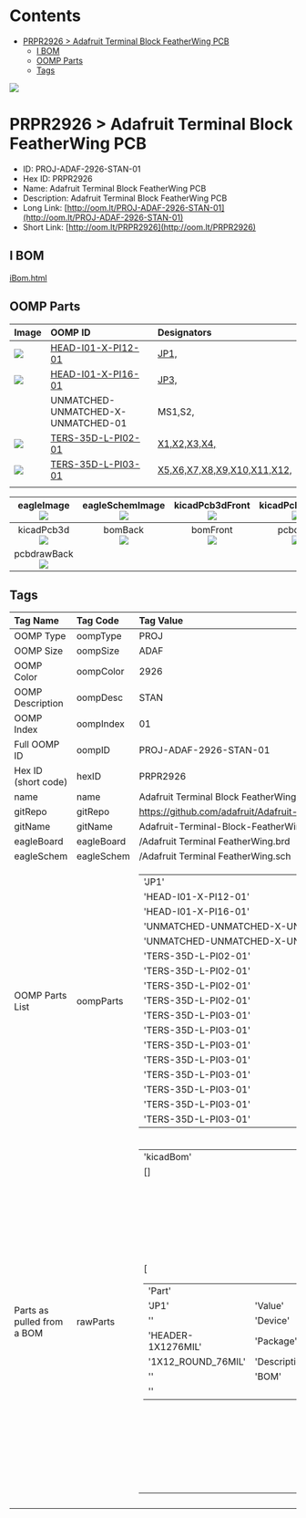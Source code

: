 



Contents
========

* [PRPR2926 > Adafruit Terminal Block FeatherWing PCB](#prpr2926--adafruit-terminal-block-featherwing-pcb)
	* [I BOM](#i-bom)
	* [OOMP Parts](#oomp-parts)
	* [Tags](#tags)
  
![][im]
# PRPR2926 > Adafruit Terminal Block FeatherWing PCB

- ID: PROJ-ADAF-2926-STAN-01
- Hex ID: PRPR2926
- Name: Adafruit Terminal Block FeatherWing PCB
- Description: Adafruit Terminal Block FeatherWing PCB
- Long Link: [http://oom.lt/PROJ-ADAF-2926-STAN-01](http://oom.lt/PROJ-ADAF-2926-STAN-01)
- Short Link: [http://oom.lt/PRPR2926](http://oom.lt/PRPR2926)

## I BOM
  
[iBom.html](https://htmlpreview.github.io/?https://github.com/oomlout/oomlout_OOMP_projects/blob/main/PROJ/ADAF/2926/STAN/01ibom.html)
## OOMP Parts
  

|Image|OOMP ID|Designators|
| :--- | :--- | :--- |
|[![](https://raw.githubusercontent.com/oomlout/oomlout_OOMP_parts_V2/HEAD/I01/X/PI12/01/main/image_140.jpg)](https://github.com/oomlout/oomlout_OOMP_parts_V2/HEAD/I01/X/PI12/01/tree/main/)|[HEAD-I01-X-PI12-01](https://github.com/oomlout/oomlout_OOMP_parts_V2/HEAD/I01/X/PI12/01/tree/main/)|[JP1,](https://github.com/oomlout/oomlout_OOMP_parts_V2/HEAD/I01/X/PI12/01/tree/main/)|
|[![](https://raw.githubusercontent.com/oomlout/oomlout_OOMP_parts_V2/HEAD/I01/X/PI16/01/main/image_140.jpg)](https://github.com/oomlout/oomlout_OOMP_parts_V2/HEAD/I01/X/PI16/01/tree/main/)|[HEAD-I01-X-PI16-01](https://github.com/oomlout/oomlout_OOMP_parts_V2/HEAD/I01/X/PI16/01/tree/main/)|[JP3,](https://github.com/oomlout/oomlout_OOMP_parts_V2/HEAD/I01/X/PI16/01/tree/main/)|
|![]()|UNMATCHED-UNMATCHED-X-UNMATCHED-01|MS1,S2,|
|[![](https://raw.githubusercontent.com/oomlout/oomlout_OOMP_parts_V2/TERS/35D/L/PI02/01/main/image_140.jpg)](https://github.com/oomlout/oomlout_OOMP_parts_V2/TERS/35D/L/PI02/01/tree/main/)|[TERS-35D-L-PI02-01](https://github.com/oomlout/oomlout_OOMP_parts_V2/TERS/35D/L/PI02/01/tree/main/)|[X1,X2,X3,X4,](https://github.com/oomlout/oomlout_OOMP_parts_V2/TERS/35D/L/PI02/01/tree/main/)|
|[![](https://raw.githubusercontent.com/oomlout/oomlout_OOMP_parts_V2/TERS/35D/L/PI03/01/main/image_140.jpg)](https://github.com/oomlout/oomlout_OOMP_parts_V2/TERS/35D/L/PI03/01/tree/main/)|[TERS-35D-L-PI03-01](https://github.com/oomlout/oomlout_OOMP_parts_V2/TERS/35D/L/PI03/01/tree/main/)|[X5,X6,X7,X8,X9,X10,X11,X12,](https://github.com/oomlout/oomlout_OOMP_parts_V2/TERS/35D/L/PI03/01/tree/main/)|
||||
  

|eagleImage<br>[![](https://raw.githubusercontent.com/oomlout/oomlout_OOMP_projects_V2/PROJ/ADAF/2926/STAN/01/main/eagleImage_140.png)](https://github.com/oomlout/oomlout_OOMP_projects_V2/PROJ/ADAF/2926/STAN/01/tree/main/eagleImage.png)|eagleSchemImage<br>[![](https://raw.githubusercontent.com/oomlout/oomlout_OOMP_projects_V2/PROJ/ADAF/2926/STAN/01/main/eagleSchemImage_140.png)](https://github.com/oomlout/oomlout_OOMP_projects_V2/PROJ/ADAF/2926/STAN/01/tree/main/eagleSchemImage.png)|kicadPcb3dFront<br>[![](https://raw.githubusercontent.com/oomlout/oomlout_OOMP_projects_V2/PROJ/ADAF/2926/STAN/01/main/kicadPcb3dFront_140.png)](https://github.com/oomlout/oomlout_OOMP_projects_V2/PROJ/ADAF/2926/STAN/01/tree/main/kicadPcb3dFront.png)|kicadPcb3dBack<br>[![](https://raw.githubusercontent.com/oomlout/oomlout_OOMP_projects_V2/PROJ/ADAF/2926/STAN/01/main/kicadPcb3dBack_140.png)](https://github.com/oomlout/oomlout_OOMP_projects_V2/PROJ/ADAF/2926/STAN/01/tree/main/kicadPcb3dBack.png)|
| :---: | :---: | :---: | :---: |
|kicadPcb3d<br>[![](https://raw.githubusercontent.com/oomlout/oomlout_OOMP_projects_V2/PROJ/ADAF/2926/STAN/01/main/kicadPcb3d_140.png)](https://github.com/oomlout/oomlout_OOMP_projects_V2/PROJ/ADAF/2926/STAN/01/tree/main/kicadPcb3d.png)|bomBack<br>[![](https://raw.githubusercontent.com/oomlout/oomlout_OOMP_projects_V2/PROJ/ADAF/2926/STAN/01/main/bomBack_140.png)](https://github.com/oomlout/oomlout_OOMP_projects_V2/PROJ/ADAF/2926/STAN/01/tree/main/bomBack.png)|bomFront<br>[![](https://raw.githubusercontent.com/oomlout/oomlout_OOMP_projects_V2/PROJ/ADAF/2926/STAN/01/main/bomFront_140.png)](https://github.com/oomlout/oomlout_OOMP_projects_V2/PROJ/ADAF/2926/STAN/01/tree/main/bomFront.png)|pcbdraw<br>[![](https://raw.githubusercontent.com/oomlout/oomlout_OOMP_projects_V2/PROJ/ADAF/2926/STAN/01/main/pcbdraw_140.png)](https://github.com/oomlout/oomlout_OOMP_projects_V2/PROJ/ADAF/2926/STAN/01/tree/main/pcbdraw.svg)|
|pcbdrawBack<br>[![](https://raw.githubusercontent.com/oomlout/oomlout_OOMP_projects_V2/PROJ/ADAF/2926/STAN/01/main/pcbdrawBack_140.png)](https://github.com/oomlout/oomlout_OOMP_projects_V2/PROJ/ADAF/2926/STAN/01/tree/main/pcbdrawBack.svg)||||

## Tags
  

|Tag Name|Tag Code|Tag Value|
| :--- | :--- | :--- |
|OOMP Type|oompType|PROJ|
|OOMP Size|oompSize|ADAF|
|OOMP Color|oompColor|2926|
|OOMP Description|oompDesc|STAN|
|OOMP Index|oompIndex|01|
|Full OOMP ID|oompID|PROJ-ADAF-2926-STAN-01|
|Hex ID (short code)|hexID|PRPR2926|
|name|name|Adafruit Terminal Block FeatherWing PCB|
|gitRepo|gitRepo|https://github.com/adafruit/Adafruit-Terminal-Block-FeatherWing-PCB|
|gitName|gitName|Adafruit-Terminal-Block-FeatherWing-PCB|
|eagleBoard|eagleBoard|/Adafruit Terminal FeatherWing.brd|
|eagleSchem|eagleSchem|/Adafruit Terminal FeatherWing.sch|
|OOMP Parts List|oompParts|<table><tr><td>'JP1'</td></tr><tr><td> 'HEAD-I01-X-PI12-01'</td><td> 'JP3'</td></tr><tr><td> 'HEAD-I01-X-PI16-01'</td><td> 'MS1'</td></tr><tr><td> 'UNMATCHED-UNMATCHED-X-UNMATCHED-01'</td><td> 'S2'</td></tr><tr><td> 'UNMATCHED-UNMATCHED-X-UNMATCHED-01'</td><td> 'X1'</td></tr><tr><td> 'TERS-35D-L-PI02-01'</td><td> 'X2'</td></tr><tr><td> 'TERS-35D-L-PI02-01'</td><td> 'X3'</td></tr><tr><td> 'TERS-35D-L-PI02-01'</td><td> 'X4'</td></tr><tr><td> 'TERS-35D-L-PI02-01'</td><td> 'X5'</td></tr><tr><td> 'TERS-35D-L-PI03-01'</td><td> 'X6'</td></tr><tr><td> 'TERS-35D-L-PI03-01'</td><td> 'X7'</td></tr><tr><td> 'TERS-35D-L-PI03-01'</td><td> 'X8'</td></tr><tr><td> 'TERS-35D-L-PI03-01'</td><td> 'X9'</td></tr><tr><td> 'TERS-35D-L-PI03-01'</td><td> 'X10'</td></tr><tr><td> 'TERS-35D-L-PI03-01'</td><td> 'X11'</td></tr><tr><td> 'TERS-35D-L-PI03-01'</td><td> 'X12'</td></tr><tr><td> 'TERS-35D-L-PI03-01'</td></tr></table>|
|Parts as pulled from a BOM|rawParts|<table><tr><td>'kicadBom'</td></tr><tr><td> []</td><td> 'eagleBom'</td></tr><tr><td> [<table><tr><td>'Part'</td></tr><tr><td> 'JP1'</td><td> 'Value'</td></tr><tr><td> ''</td><td> 'Device'</td></tr><tr><td> 'HEADER-1X1276MIL'</td><td> 'Package'</td></tr><tr><td> '1X12_ROUND_76MIL'</td><td> 'Description'</td></tr><tr><td> ''</td><td> 'BOM'</td></tr><tr><td> ''</td></tr></table></td><td> <table><tr><td>'Part'</td></tr><tr><td> 'JP3'</td><td> 'Value'</td></tr><tr><td> ''</td><td> 'Device'</td></tr><tr><td> 'HEADER-1X16_76MIL'</td><td> 'Package'</td></tr><tr><td> '1X16_ROUND_76MIL'</td><td> 'Description'</td></tr><tr><td> 'PIN HEADER'</td><td> 'BOM'</td></tr><tr><td> ''</td></tr></table></td><td> <table><tr><td>'Part'</td></tr><tr><td> 'MS1'</td><td> 'Value'</td></tr><tr><td> 'FEATHERWING_NODIM'</td><td> 'Device'</td></tr><tr><td> 'FEATHERWING_NODIM'</td><td> 'Package'</td></tr><tr><td> 'FEATHERWING_DIM'</td><td> 'Description'</td></tr><tr><td> ''</td><td> 'BOM'</td></tr><tr><td> ''</td></tr></table></td><td> <table><tr><td>'Part'</td></tr><tr><td> 'S2'</td><td> 'Value'</td></tr><tr><td> 'OS102011MA1Q'</td><td> 'Device'</td></tr><tr><td> 'OS102011MA1Q'</td><td> 'Package'</td></tr><tr><td> 'OS102011MA1Q'</td><td> 'Description'</td></tr><tr><td> 'OS10201MA1Q through-hole right angle switch'</td><td> 'BOM'</td></tr><tr><td> ''</td></tr></table></td><td> <table><tr><td>'Part'</td></tr><tr><td> 'U$2'</td><td> 'Value'</td></tr><tr><td> 'MOUNTINGHOLE3.0THIN'</td><td> 'Device'</td></tr><tr><td> 'MOUNTINGHOLE3.0THIN'</td><td> 'Package'</td></tr><tr><td> 'MOUNTINGHOLE_3.0_PLATEDTHIN'</td><td> 'Description'</td></tr><tr><td> 'Mounting Hole'</td><td> 'BOM'</td></tr><tr><td> 'EXCLUDE'</td></tr></table></td><td> <table><tr><td>'Part'</td></tr><tr><td> 'U$3'</td><td> 'Value'</td></tr><tr><td> 'MOUNTINGHOLE3.0THIN'</td><td> 'Device'</td></tr><tr><td> 'MOUNTINGHOLE3.0THIN'</td><td> 'Package'</td></tr><tr><td> 'MOUNTINGHOLE_3.0_PLATEDTHIN'</td><td> 'Description'</td></tr><tr><td> 'Mounting Hole'</td><td> 'BOM'</td></tr><tr><td> 'EXCLUDE'</td></tr></table></td><td> <table><tr><td>'Part'</td></tr><tr><td> 'U$4'</td><td> 'Value'</td></tr><tr><td> 'MOUNTINGHOLE3.0THIN'</td><td> 'Device'</td></tr><tr><td> 'MOUNTINGHOLE3.0THIN'</td><td> 'Package'</td></tr><tr><td> 'MOUNTINGHOLE_3.0_PLATEDTHIN'</td><td> 'Description'</td></tr><tr><td> 'Mounting Hole'</td><td> 'BOM'</td></tr><tr><td> 'EXCLUDE'</td></tr></table></td><td> <table><tr><td>'Part'</td></tr><tr><td> 'U$5'</td><td> 'Value'</td></tr><tr><td> 'MOUNTINGHOLE3.0THIN'</td><td> 'Device'</td></tr><tr><td> 'MOUNTINGHOLE3.0THIN'</td><td> 'Package'</td></tr><tr><td> 'MOUNTINGHOLE_3.0_PLATEDTHIN'</td><td> 'Description'</td></tr><tr><td> 'Mounting Hole'</td><td> 'BOM'</td></tr><tr><td> 'EXCLUDE'</td></tr></table></td><td> <table><tr><td>'Part'</td></tr><tr><td> 'X1'</td><td> 'Value'</td></tr><tr><td> ''</td><td> 'Device'</td></tr><tr><td> 'TERMBLOCK_1X2'</td><td> 'Package'</td></tr><tr><td> 'TERMBLOCK_1X2-3.5MM'</td><td> 'Description'</td></tr><tr><td> '3.5mm Terminal block'</td><td> 'BOM'</td></tr><tr><td> ''</td></tr></table></td><td> <table><tr><td>'Part'</td></tr><tr><td> 'X2'</td><td> 'Value'</td></tr><tr><td> ''</td><td> 'Device'</td></tr><tr><td> 'TERMBLOCK_1X2'</td><td> 'Package'</td></tr><tr><td> 'TERMBLOCK_1X2-3.5MM'</td><td> 'Description'</td></tr><tr><td> '3.5mm Terminal block'</td><td> 'BOM'</td></tr><tr><td> ''</td></tr></table></td><td> <table><tr><td>'Part'</td></tr><tr><td> 'X3'</td><td> 'Value'</td></tr><tr><td> ''</td><td> 'Device'</td></tr><tr><td> 'TERMBLOCK_1X2'</td><td> 'Package'</td></tr><tr><td> 'TERMBLOCK_1X2-3.5MM'</td><td> 'Description'</td></tr><tr><td> '3.5mm Terminal block'</td><td> 'BOM'</td></tr><tr><td> ''</td></tr></table></td><td> <table><tr><td>'Part'</td></tr><tr><td> 'X4'</td><td> 'Value'</td></tr><tr><td> ''</td><td> 'Device'</td></tr><tr><td> 'TERMBLOCK_1X2'</td><td> 'Package'</td></tr><tr><td> 'TERMBLOCK_1X2-3.5MM'</td><td> 'Description'</td></tr><tr><td> '3.5mm Terminal block'</td><td> 'BOM'</td></tr><tr><td> ''</td></tr></table></td><td> <table><tr><td>'Part'</td></tr><tr><td> 'X5'</td><td> 'Value'</td></tr><tr><td> ''</td><td> 'Device'</td></tr><tr><td> 'TERMBLOCK_1X3'</td><td> 'Package'</td></tr><tr><td> 'TERMBLOCK_1X3-3.5MM'</td><td> 'Description'</td></tr><tr><td> '3.5mm Terminal block'</td><td> 'BOM'</td></tr><tr><td> ''</td></tr></table></td><td> <table><tr><td>'Part'</td></tr><tr><td> 'X6'</td><td> 'Value'</td></tr><tr><td> ''</td><td> 'Device'</td></tr><tr><td> 'TERMBLOCK_1X3'</td><td> 'Package'</td></tr><tr><td> 'TERMBLOCK_1X3-3.5MM'</td><td> 'Description'</td></tr><tr><td> '3.5mm Terminal block'</td><td> 'BOM'</td></tr><tr><td> ''</td></tr></table></td><td> <table><tr><td>'Part'</td></tr><tr><td> 'X7'</td><td> 'Value'</td></tr><tr><td> ''</td><td> 'Device'</td></tr><tr><td> 'TERMBLOCK_1X3'</td><td> 'Package'</td></tr><tr><td> 'TERMBLOCK_1X3-3.5MM'</td><td> 'Description'</td></tr><tr><td> '3.5mm Terminal block'</td><td> 'BOM'</td></tr><tr><td> ''</td></tr></table></td><td> <table><tr><td>'Part'</td></tr><tr><td> 'X8'</td><td> 'Value'</td></tr><tr><td> ''</td><td> 'Device'</td></tr><tr><td> 'TERMBLOCK_1X3'</td><td> 'Package'</td></tr><tr><td> 'TERMBLOCK_1X3-3.5MM'</td><td> 'Description'</td></tr><tr><td> '3.5mm Terminal block'</td><td> 'BOM'</td></tr><tr><td> ''</td></tr></table></td><td> <table><tr><td>'Part'</td></tr><tr><td> 'X9'</td><td> 'Value'</td></tr><tr><td> ''</td><td> 'Device'</td></tr><tr><td> 'TERMBLOCK_1X3'</td><td> 'Package'</td></tr><tr><td> 'TERMBLOCK_1X3-3.5MM'</td><td> 'Description'</td></tr><tr><td> '3.5mm Terminal block'</td><td> 'BOM'</td></tr><tr><td> ''</td></tr></table></td><td> <table><tr><td>'Part'</td></tr><tr><td> 'X10'</td><td> 'Value'</td></tr><tr><td> ''</td><td> 'Device'</td></tr><tr><td> 'TERMBLOCK_1X3'</td><td> 'Package'</td></tr><tr><td> 'TERMBLOCK_1X3-3.5MM'</td><td> 'Description'</td></tr><tr><td> '3.5mm Terminal block'</td><td> 'BOM'</td></tr><tr><td> ''</td></tr></table></td><td> <table><tr><td>'Part'</td></tr><tr><td> 'X11'</td><td> 'Value'</td></tr><tr><td> ''</td><td> 'Device'</td></tr><tr><td> 'TERMBLOCK_1X3'</td><td> 'Package'</td></tr><tr><td> 'TERMBLOCK_1X3-3.5MM'</td><td> 'Description'</td></tr><tr><td> '3.5mm Terminal block'</td><td> 'BOM'</td></tr><tr><td> ''</td></tr></table></td><td> <table><tr><td>'Part'</td></tr><tr><td> 'X12'</td><td> 'Value'</td></tr><tr><td> ''</td><td> 'Device'</td></tr><tr><td> 'TERMBLOCK_1X3'</td><td> 'Package'</td></tr><tr><td> 'TERMBLOCK_1X3-3.5MM'</td><td> 'Description'</td></tr><tr><td> '3.5mm Terminal block'</td><td> 'BOM'</td></tr><tr><td> ''</td></tr></table>]</td></tr></table>|
||||



[im]: kicadPcb3d_450.png
